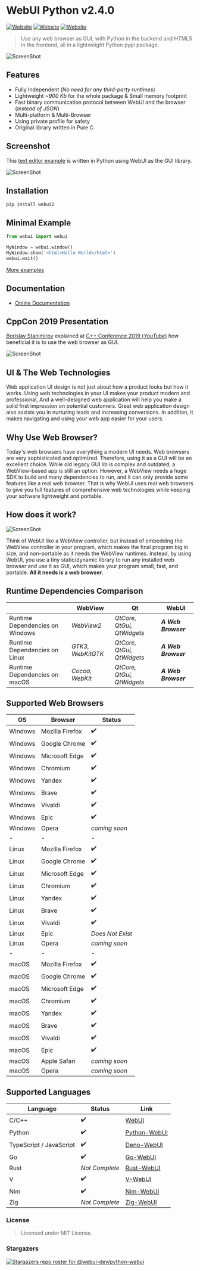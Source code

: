 # WebUI Python v2.4.0

[![Website](https://img.shields.io/circleci/project/github/badges/shields/master?style=for-the-badge)](https://github.com/webui-dev/python-webui) [![Website](https://img.shields.io/github/issues/webui-dev/python-webui.svg?branch=master&style=for-the-badge&url=https://google.com)](https://github.com/webui-dev/python-webui/issues) [![Website](https://img.shields.io/website?label=webui.me&style=for-the-badge&url=https://google.com)](https://webui.me/)

> Use any web browser as GUI, with Python in the backend and HTML5 in the frontend, all in a lightweight Python pypi package.

![ScreenShot](screenshot.png)

## Features

- Fully Independent (*No need for any third-party runtimes*)
- Lightweight *~900 Kb* for the whole package & Small memory footprint
- Fast binary communication protocol between WebUI and the browser (*Instead of JSON*)
- Multi-platform & Multi-Browser
- Using private profile for safety
- Original library written in Pure C

## Screenshot

This [text editor example](https://github.com/webui-dev/python-webui/tree/main/examples) is written in Python using WebUI as the GUI library.

![ScreenShot](webui_python_example.png)

## Installation

`pip install webui2`

## Minimal Example

```python
from webui import webui

MyWindow = webui.window()
MyWindow.show('<html>Hello World</html>')
webui.wait()
```

[More examples](https://github.com/webui-dev/python-webui/tree/main/examples)

## Documentation

 - [Online Documentation](https://webui.me/docs/#/python_api)

## CppCon 2019 Presentation

[Borislav Stanimirov](https://ibob.bg/) explained at [C++ Conference 2019 (*YouTube*)](https://www.youtube.com/watch?v=bbbcZd4cuxg) how beneficial it is to use the web browser as GUI.

<!-- <div align="center">
  <a href="https://www.youtube.com/watch?v=bbbcZd4cuxg"><img src="https://img.youtube.com/vi/bbbcZd4cuxg/0.jpg" alt="Embrace Modern Technology: Using HTML 5 for GUI in C++ - Borislav Stanimirov - CppCon 2019"></a>
</div> -->

![ScreenShot](cppcon_2019.png)

## UI & The Web Technologies

Web application UI design is not just about how a product looks but how it works. Using web technologies in your UI makes your product modern and professional, And a well-designed web application will help you make a solid first impression on potential customers. Great web application design also assists you in nurturing leads and increasing conversions. In addition, it makes navigating and using your web app easier for your users.

## Why Use Web Browser?

Today's web browsers have everything a modern UI needs. Web browsers are very sophisticated and optimized. Therefore, using it as a GUI will be an excellent choice. While old legacy GUI lib is complex and outdated, a WebView-based app is still an option. However, a WebView needs a huge SDK to build and many dependencies to run, and it can only provide some features like a real web browser. That is why WebUI uses real web browsers to give you full features of comprehensive web technologies while keeping your software lightweight and portable.

## How does it work?

![ScreenShot](webui_diagram.png)

Think of WebUI like a WebView controller, but instead of embedding the WebView controller in your program, which makes the final program big in size, and non-portable as it needs the WebView runtimes. Instead, by using WebUI, you use a tiny static/dynamic library to run any installed web browser and use it as GUI, which makes your program small, fast, and portable. **All it needs is a web browser**.

## Runtime Dependencies Comparison

|  | WebView | Qt | WebUI |
| ------ | ------ | ------ | ------ |
| Runtime Dependencies on Windows | *WebView2* | *QtCore, QtGui, QtWidgets* | ***A Web Browser*** |
| Runtime Dependencies on Linux | *GTK3, WebKitGTK* | *QtCore, QtGui, QtWidgets* | ***A Web Browser*** |
| Runtime Dependencies on macOS | *Cocoa, WebKit* | *QtCore, QtGui, QtWidgets* | ***A Web Browser*** |

## Supported Web Browsers

| OS | Browser | Status |
| ------ | ------ | ------ |
| Windows | Mozilla Firefox | ✔️ |
| Windows | Google Chrome | ✔️ |
| Windows | Microsoft Edge | ✔️ |
| Windows | Chromium | ✔️ |
| Windows | Yandex | ✔️ |
| Windows | Brave | ✔️ |
| Windows | Vivaldi | ✔️ |
| Windows | Epic | ✔️ |
| Windows | Opera | *coming soon* |
| - | - | - |
| Linux | Mozilla Firefox | ✔️ |
| Linux | Google Chrome | ✔️ |
| Linux | Microsoft Edge | ✔️ |
| Linux | Chromium | ✔️ |
| Linux | Yandex | ✔️ |
| Linux | Brave | ✔️ |
| Linux | Vivaldi | ✔️ |
| Linux | Epic | *Does Not Exist* |
| Linux | Opera | *coming soon* |
| - | - | - |
| macOS | Mozilla Firefox | ✔️ |
| macOS | Google Chrome | ✔️ |
| macOS | Microsoft Edge | ✔️ |
| macOS | Chromium | ✔️ |
| macOS | Yandex | ✔️ |
| macOS | Brave | ✔️ |
| macOS | Vivaldi | ✔️ |
| macOS | Epic | ✔️ |
| macOS | Apple Safari | *coming soon* |
| macOS | Opera | *coming soon* |

## Supported Languages

| Language | Status | Link |
| ------ | ------ | ------ |
| C/C++ | ✔️ | [WebUI](https://github.com/webui-dev/webui) |
| Python | ✔️ | [Python-WebUI](https://github.com/webui-dev/python-webui) |
| TypeScript / JavaScript | ✔️ | [Deno-WebUI](https://github.com/webui-dev/deno-webui) |
| Go | ✔️ | [Go-WebUI](https://github.com/webui-dev/go-webui) |
| Rust | *Not Complete* | [Rust-WebUI](https://github.com/webui-dev/rust-webui) |
| V | ✔️ | [V-WebUI](https://github.com/webui-dev/v-webui) |
| Nim | ✔️ | [Nim-WebUI](https://github.com/webui-dev/nim-webui) |
| Zig | *Not Complete* | [Zig-WebUI](https://github.com/webui-dev/zig-webui) |

### License

> Licensed under MIT License.

### Stargazers

[![Stargazers repo roster for @webui-dev/python-webui](https://reporoster.com/stars/webui-dev/python-webui)](https://github.com/webui-dev/python-webui/stargazers)
